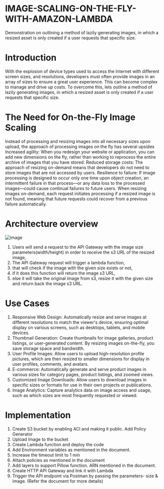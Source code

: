 # IMAGE-SCALING-ON-THE-FLY-WITH-AMAZON-LAMBDA
Demonstration on outlining a method of lazily generating images, in which a resized asset is only created if a user requests that specific size.

# Introduction
With the explosion of device types used to access the Internet with different screen sizes, and resolutions, developers must often provide images in an array of sizes to ensure a great user experience. This can become complex to manage and drive up costs.
To overcome this, lets outline a method of lazily generating images, in which a resized asset is only created if a user requests that specific size.

# The Need for On-the-Fly Image Scaling
Instead of processing and resizing images into all necessary sizes upon upload, the approach of processing images on the fly has several upsides
Increased agility: When you redesign your website or application, you can add new dimensions on the fly, rather than working to reprocess the entire archive of images that you have stored.
Reduced storage costs: The approach of resizing on-demand means that developers do not need to store images that are not accessed by users.
Resilience to failure: If image processing is designed to occur only one time upon object creation, an intermittent failure in that process―or any data loss to the processed images―could cause continual failures to future users. When resizing images on-demand, each request initiates processing if a resized image is not found, meaning that future requests could recover from a previous failure automatically.

# Architecture overview
![image](https://github.com/rakshitasupadhya/IMAGE-SCALING-ON-THE-FLY-WITH-AMAZON-LAMBDA/assets/107621546/24d27446-c096-40d3-8f1b-82e5126deb5e)
1. Users will send a request to the API Gateway with the image size parameters(width/height) in order to receive the s3 URL of the resized image,
2. The API Gateway request will trigger a lambda function,
3. that will check if the image with the given size exists or not,
4. if it does this function will return the image s3 URL,
5. else it will take the original image from s3, resize it with the given size and return back the image s3 URL.

# Use Cases
1. Responsive Web Design: Automatically resize and serve images at different resolutions to match the viewer's device, ensuring optimal display on various screens, such as desktops, tablets, and mobile devices.
2. Thumbnail Generation: Create thumbnails for image galleries, product listings, or user-generated content. By resizing images on-the-fly, you save storage space and bandwidth.
3. User Profile Images: Allow users to upload high-resolution profile pictures, which are then resized to smaller dimensions for display in user profiles, comments, and avatars.
4. E-commerce: Automatically generate and serve product images in various sizes for category pages, product listings, and zoomed views.
5. Customized Image Downloads: Allow users to download images in specific sizes or formats for use in their own projects or publications.
6. Image Analytics: Capture analytics data on image access and usage, such as which sizes are most frequently requested or viewed.

# Implementation

1. Create S3 bucket by enabling ACl and making it public. Add Policy Generator
2. Upload Image to the bucket
3. Create Lambda function and deploy the code
4. Add Environment variables as mentioned in the document.
5. Increase the timeout limit to 1 min
6. Attach policies as mentioned in the document
7. Add layers to support Pillow function. ARN mentioned in the document.
8. Create HTTP API Gateway and link it with Lambda
9. Trigger the API endpoint via Postman by passing the parameters- size & image. (Refer the document for more details)







